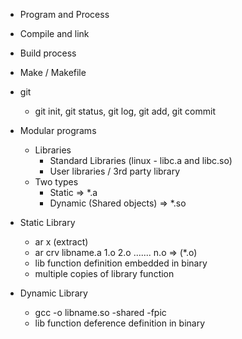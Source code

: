 
* Program and Process
* Compile and link
* Build process
* Make / Makefile
* git
    * git init, git status, git log, git add, git commit

* Modular programs
    * Libraries
        * Standard Libraries (linux - libc.a and libc.so)
        * User libraries / 3rd party library
    * Two types
        * Static => *.a
        * Dynamic (Shared objects) => *.so 

* Static Library
    * ar x (extract)
    * ar crv libname.a 1.o 2.o ....... n.o => (*.o)
    * lib function definition embedded in binary
    * multiple copies of library function
* Dynamic Library
    * gcc -o libname.so -shared -fpic
    * lib function deference definition in binary